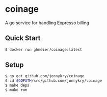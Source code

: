 # coinage
A go service for handling Expresso billing

## Quick Start
```bash
$ docker run ghmeier/coinage:latest
```

## Setup
```bash
$ go get github.com/jonnykry/coinage
$ cd $GOPATH/src/github.com/jonnykry/coinage
$ make deps
$ make run
```
